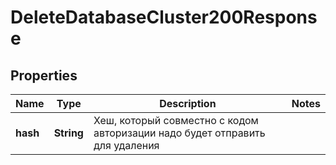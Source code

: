 

# DeleteDatabaseCluster200Response


## Properties

| Name | Type | Description | Notes |
|------------ | ------------- | ------------- | -------------|
|**hash** | **String** | Хеш, который совместно с кодом авторизации надо будет отправить для удаления |  |



